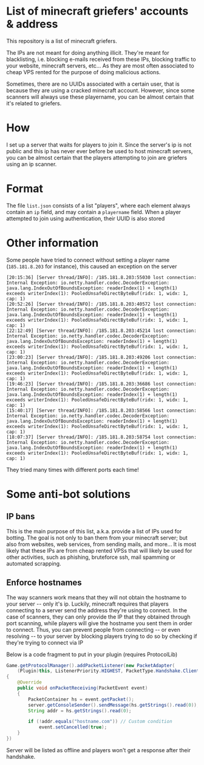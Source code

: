 # List of minecraft griefers' accounts & address

This repository is a list of minecraft griefers.

The IPs are not meant for doing anything illicit. They're meant for blacklisting, i.e. blocking e-mails received from these IPs, blocking traffic to your website, minecraft servers, etc...
As they are most often associated to cheap VPS rented for the purpose of doing malicious actions.

Sometimes, there are no UUIDs associated with a certain user, that is because they are using a cracked minecraft account.
However, since some scanners will always use these playername, you can be almost certain that it's related to griefers.

# How

I set up a server that waits for players to join it.
Since the server's ip is not public and this ip has never ever before be used to host minecraft servers, you can be almost certain that the players attempting to join are griefers using an ip scanner.

# Format

The file `list.json` consists of a list "players", where each element always contain an `ip` field, and may contain a `playername` field. When a player attempted to join using authentication, their UUID is also stored

# Other information

Some people have tried to connect without setting a player name (`185.181.8.203` for instance), this caused an exception on the server
```
[20:15:36] [Server thread/INFO]: /185.181.8.203:55030 lost connection: Internal Exception: io.netty.handler.codec.DecoderException: java.lang.IndexOutOfBoundsException: readerIndex(1) + length(1) exceeds writerIndex(1): PooledUnsafeDirectByteBuf(ridx: 1, widx: 1, cap: 1)
[20:52:26] [Server thread/INFO]: /185.181.8.203:40572 lost connection: Internal Exception: io.netty.handler.codec.DecoderException: java.lang.IndexOutOfBoundsException: readerIndex(1) + length(1) exceeds writerIndex(1): PooledUnsafeDirectByteBuf(ridx: 1, widx: 1, cap: 1)
[22:12:49] [Server thread/INFO]: /185.181.8.203:45214 lost connection: Internal Exception: io.netty.handler.codec.DecoderException: java.lang.IndexOutOfBoundsException: readerIndex(1) + length(1) exceeds writerIndex(1): PooledUnsafeDirectByteBuf(ridx: 1, widx: 1, cap: 1)
[23:00:23] [Server thread/INFO]: /185.181.8.203:49206 lost connection: Internal Exception: io.netty.handler.codec.DecoderException: java.lang.IndexOutOfBoundsException: readerIndex(1) + length(1) exceeds writerIndex(1): PooledUnsafeDirectByteBuf(ridx: 1, widx: 1, cap: 1)
[19:46:23] [Server thread/INFO]: /185.181.8.203:36686 lost connection: Internal Exception: io.netty.handler.codec.DecoderException: java.lang.IndexOutOfBoundsException: readerIndex(1) + length(1) exceeds writerIndex(1): PooledUnsafeDirectByteBuf(ridx: 1, widx: 1, cap: 1)
[15:40:17] [Server thread/INFO]: /185.181.8.203:58566 lost connection: Internal Exception: io.netty.handler.codec.DecoderException: java.lang.IndexOutOfBoundsException: readerIndex(1) + length(1) exceeds writerIndex(1): PooledUnsafeDirectByteBuf(ridx: 1, widx: 1, cap: 1)
[18:07:37] [Server thread/INFO]: /185.181.8.203:58754 lost connection: Internal Exception: io.netty.handler.codec.DecoderException: java.lang.IndexOutOfBoundsException: readerIndex(1) + length(1) exceeds writerIndex(1): PooledUnsafeDirectByteBuf(ridx: 1, widx: 1, cap: 1)
```
They tried many times with different ports each time!

# Some anti-bot solutions

## IP bans

This is the main purpose of this list, a.k.a. provide a list of IPs used for botting. The goal is not only to ban them from your minecraft server; but also from websites, web services, from sending mails, and more...
It is most likely that these IPs are from cheap rented VPSs that will likely be used for other activities, such as phishing, bruteforce ssh, mail spamming or automated scrapping.

## Enforce hostnames

The way scanners work means that they will not obtain the hostname to your server -- only it's ip.
Luckily, minecraft requires that players connecting to a server send the address they're using to connect.
In the case of scanners, they can only provide the IP that they obtained through port scanning, while players will give the hostname you sent them in order to connect.
Thus, you can prevent people from connecting -- or even resolving -- to your server by blocking players trying to do so by checking if they're trying to connect via IP

Below is a code fragment to put in your plugin (requires ProtocolLib)
```java
Game.getProtocolManager().addPacketListener(new PacketAdapter(
	(Plugin)this, ListenerPriority.HIGHEST, PacketType.Handshake.Client.SET_PROTOCOL)
{
	@Override
	public void onPacketReceiving(PacketEvent event)
	{
		PacketContainer hs = event.getPacket();
		server.getConsoleSender().sendMessage(hs.getStrings().read(0));
		String addr = hs.getStrings().read(0);

		if (!addr.equals("hostname.com")) // Custom condition
			event.setCancelled(true);
	}
})
```
Server will be listed as offline and players won't get a response after their handshake.
